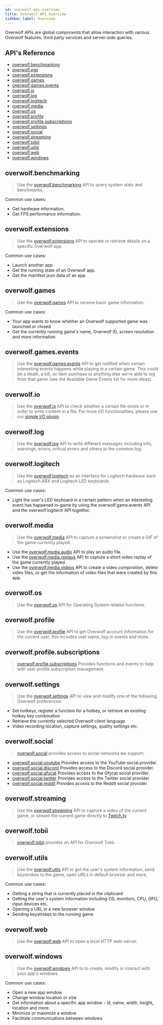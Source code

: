 ```yaml
---
id: overwolf-api-overview
title: Overwolf API Overview
sidebar_label: Overview
---
```


Overwolf APIs are global components that allow interaction with various Overwolf features, third party services and server-side queries.

## API's Reference

* [overwolf.benchmarking](#overwolfbenchmarking)
* [overwolf.egs](#overwolfegs)
* [overwolf.extensions](#overwolfextensions)
* [overwolf.games](#overwolfgames)
* [overwolf.games.events](#overwolfgamesevents)
* [overwolf.io](#overwolfio)
* [overwolf.log](#overwolflog)
* [overwolf.logitech](#overwolflogitech)
* [overwolf.media](#overwolfmedia)
* [overwolf.os](#overwolfos)
* [overwolf.profile](#overwolfprofile)
* [overwolf.profile.subscriptions](#overwolfprofilesubscriptions)
* [overwolf.settings](#overwolfsettings)
* [overwolf.social](#overwolfsocial)
* [overwolf.streaming](#overwolfstreaming)
* [overwolf.tobii](#overwolftobii)
* [overwolf.utils](#overwolfutils)
* [overwolf.web](#overwolfweb)
* [overwolf.windows](#overwolfwindows)

## overwolf.benchmarking

> Use the [overwolf.benchmarking](api/overwolf-benchmarking.md) API to query system stats and benchmarks.

Common use cases:

* Get hardware information.
* Get FPS performance information.

## overwolf.extensions

> Use the [overwolf.extensions](api/overwolf-extensions.md) API to operate or retrieve details on a specific Overwolf app.

Common use cases:

* Launch another app.
* Get the running state of an Overwolf app.
* Get the manifest.json data of an app.

## overwolf.games

> Use the [overwolf.games](api/overwolf-games.md) API to receive basic game information.

Common use cases:

* Your app wants to know whether an Overwolf supported game was launched or closed
* Get the currently running game's name, Overwolf ID, screen resolution and more information

## overwolf.games.events

> Use the [overwolf.games.events](api/overwolf-games-events.md) API to get notified when certain interesting events happens while playing in a certain game. This could be a death, a kill, an item purchase or anything else we're able to log from that game (see the Available Game Events list for more ideas).

## overwolf.io

> Use the [overwolf.io](api/overwolf-io.md) API to check whether a certain file exists or in order to write content in a file. For more I/O functionalities, please use our [simple I/O plugin](../topics/simple-io-plugin).

## overwolf.log

> Use the [overwolf.log](api/overwolf-log.md) API to write different messages including info, warnings, errors, critical errors and others to the common log.

## overwolf.logitech

> Use the [overwolf.logitech](api/overwolf-logitech.md) as an interface for Logitech hardware such as Logitech ARX and Logitech LED keyboards.

Common use cases:

* Light the user's LED keyboard in a certain pattern when an interesting event has happened in-game by using the overwolf.game.events API and the overwolf.logitech API together.

## overwolf.media

> Use the [overwolf.media](api/overwolf-media.md) API to capture a screenshot or create a GIF of the game currently played.

* Use the [overwolf.media.audio](api/overwolf-media-audio.md) API to play an audio file.
* Use the [overwolf.media.replays](api/overwolf-media-replays.md) API to capture a short video replay of the game currently played.
* Use the [overwolf.media.videos](api/overwolf-media-videos.md) API to create a video composition, delete video files, or get the information of video files that were created by this app.

## overwolf.os

> Use the [overwolf.os](api/overwolf-os.md) API for Operating System related functions.


## overwolf.profile

> Use the [overwolf.profile](api/overwolf-profile.md) API to get Overwolf account information for the current user, this includes user name, log-in events and more.

## overwolf.profile.subscriptions

> [overwolf.profile.subscriptions](api/overwolf-profile-subscriptions.md) Provides functions and events to help with user profile subscription management.


## overwolf.settings

> Use the [overwolf.settings](api/overwolf-settings.md) API to view and modify one of the following Overwolf preferences:

* Set hotkeys, register a function for a hotkey, or retrieve an existing hotkey key combination
* Retrieve the currently selected Overwolf client language
* Video recording location, capture settings, quality settings etc.

## overwolf.social

> [overwolf.social](api/overwolf-social.md) provides access to social networks we support:

* [overwolf.social.youtube](api/overwolf-social-youtube.md) Provides access to the YouTube social provider.
* [overwolf.social.discord](api/overwolf-social-discord.md) Provides access to the Discord social provider.
* [overwolf.social.gfycat](api/overwolf-social-gfycat.md) Provides access to the Gfycat social provider.
* [overwolf.social.twitter](api/overwolf-social-twitter.md) Provides access to the Twitter social provider.
* [overwolf.social.reddit](api/overwolf-social-reddit.md) Provides access to the Reddit social provider.

## overwolf.streaming

> Use the [overwolf.streaming](api/overwolf-streaming.md) API to capture a video of the current game, or stream the current game directly to [Twitch.tv](https://www.twitch.tv/)

## overwolf.tobii

> [overwolf.tobii](api/overwolf-tobii.md) provides an API for Overwolf Tobii.

## overwolf.utils

> Use the [overwolf.utils](api/overwolf-utils.md) API to get the user's system information, send keystrokes to the game, open URLs in default browser and more.

Common use cases:

* Getting a string that is currently placed in the clipboard
* Getting the user's system information including OS, monitors, CPU, GPU, input devices etc.
* Opening a URL in a new browser window
* Sending keystrokes to the running game


## overwolf.web

> Use the [overwolf.web](api/overwolf-web.md) API to open a local HTTP web-server.

## overwolf.windows

> Use the [overwolf.windows](api/overwolf-windows.md) API to to create, modify or interact with your app's windows.

Common use cases:

* Open a new app window
* Change window location or size
* Get information about a specific app window - id, name, width, height, location and more.
* Minimize or maximize a window
* Facilitate communications between windows
